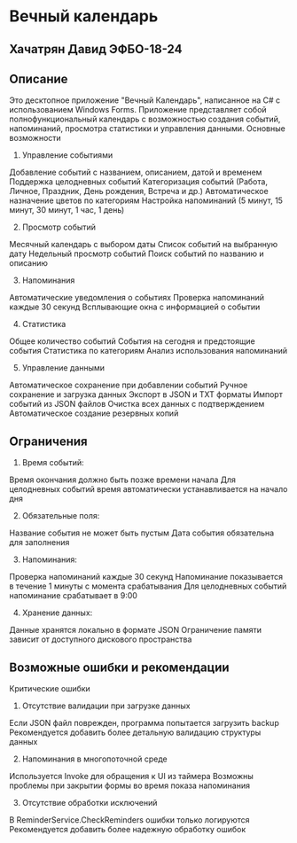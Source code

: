 # Вечный календарь

## Хачатрян Давид ЭФБО-18-24

## Описание
Это десктопное приложение "Вечный Календарь", написанное на C# с использованием Windows Forms. Приложение представляет собой полнофункциональный календарь с возможностью создания событий, напоминаний, просмотра статистики и управления данными.
Основные возможности
1. Управление событиями

Добавление событий с названием, описанием, датой и временем
Поддержка целодневных событий
Категоризация событий (Работа, Личное, Праздник, День рождения, Встреча и др.)
Автоматическое назначение цветов по категориям
Настройка напоминаний (5 минут, 15 минут, 30 минут, 1 час, 1 день)

2.  Просмотр событий

Месячный календарь с выбором даты
Список событий на выбранную дату
Недельный просмотр событий
Поиск событий по названию и описанию

3. Напоминания

Автоматические уведомления о событиях
Проверка напоминаний каждые 30 секунд
Всплывающие окна с информацией о событии

4. Статистика

Общее количество событий
События на сегодня и предстоящие события
Статистика по категориям
Анализ использования напоминаний

5. Управление данными

Автоматическое сохранение при добавлении событий
Ручное сохранение и загрузка данных
Экспорт в JSON и TXT форматы
Импорт событий из JSON файлов
Очистка всех данных с подтверждением
Автоматическое создание резервных копий

## Ограничения

1. Время событий:

Время окончания должно быть позже времени начала
Для целодневных событий время автоматически устанавливается на начало дня


2. Обязательные поля:

Название события не может быть пустым
Дата события обязательна для заполнения


3. Напоминания:

Проверка напоминаний каждые 30 секунд
Напоминание показывается в течение 1 минуты с момента срабатывания
Для целодневных событий напоминание срабатывает в 9:00


4. Хранение данных:

Данные хранятся локально в формате JSON
Ограничение памяти зависит от доступного дискового пространства

## Возможные ошибки и рекомендации

Критические ошибки

1. Отсутствие валидации при загрузке данных

Если JSON файл поврежден, программа попытается загрузить backup
Рекомендуется добавить более детальную валидацию структуры данных


2. Напоминания в многопоточной среде

Используется Invoke для обращения к UI из таймера
Возможны проблемы при закрытии формы во время показа напоминания


3. Отсутствие обработки исключений

В ReminderService.CheckReminders ошибки только логируются
Рекомендуется добавить более надежную обработку ошибок
